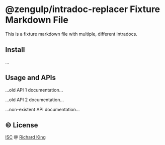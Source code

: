 # @zengulp/intradoc-replacer Fixture Markdown File

This is a fixture markdown file with multiple, different intradocs.

## Install

...

## Usage and APIs

<!--- <% API_1 --->
...old API 1 documentation...
<!--- API_1 %> --->

<!--- <% API_2 --->
...old API 2 documentation...
<!--- API_2 %> --->

<!--- <% API_NON-EXISTENT --->
...non-existent API documentation...
<!--- API_NON-EXISTENT %> --->

## :copyright: License

[ISC][url-license-doc] @ [Richard King](https://www.richrdkng.com)

  <!--- References ============================================================================ -->

  <!--- URLs -->
  [url-license-doc]: https://github.com/zengulp/intradoc-replacer/blob/master/LICENSE.md
